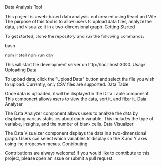 Data Analysis Tool

This project is a web-based data analysis tool created using React and Vite. The purpose of this tool is to allow users to upload data files, analyze the data, and visualize it in a two-dimensional graph.
Getting Started

To get started, clone the repository and run the following commands:

bash

npm install
npm run dev

This will start the development server on http://localhost:3000.
Usage
Uploading Data

To upload data, click the "Upload Data" button and select the file you wish to upload. Currently, only CSV files are supported.
Data Table

Once data is uploaded, it will be displayed in the Data Table component. This component allows users to view the data, sort it, and filter it.
Data Analyzer

The Data Analyzer component allows users to analyze the data by displaying various statistics about each variable. This includes the type of variable, insights, and the number of blank cells.
Data Visualizer

The Data Visualizer component displays the data in a two-dimensional graph. Users can select which variables to display on the X and Y axes using the dropdown menus.
Contributing

Contributions are always welcome! If you would like to contribute to this project, please open an issue or submit a pull request.
